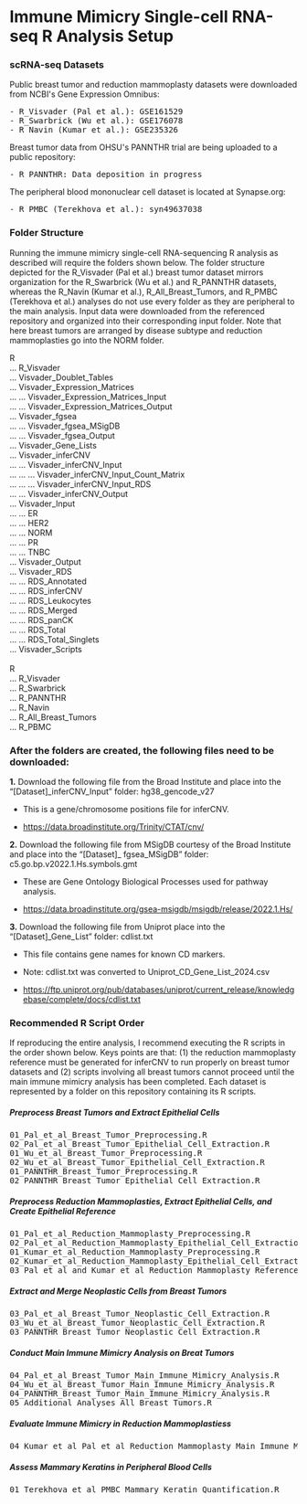 # **Immune Mimicry Single-cell RNA-seq R Analysis Setup** #

### **scRNA-seq Datasets** ###
Public breast tumor and reduction mammoplasty datasets were downloaded from NCBI's Gene Expression Omnibus: 
<pre>
- R_Visvader (Pal et al.): GSE161529
- R_Swarbrick (Wu et al.): GSE176078
- R_Navin (Kumar et al.): GSE235326
</pre>

Breast tumor data from OHSU's PANNTHR trial are being uploaded to a public repository:
<pre>
- R_PANNTHR: Data deposition in progress
</pre>

The peripheral blood mononuclear cell dataset is located at Synapse.org: 
<pre>
- R_PMBC (Terekhova et al.): syn49637038
</pre>

### **Folder Structure** ###

Running the immune mimicry single-cell RNA-sequencing R analysis as described will require the folders shown below. The folder structure depicted for the R_Visvader (Pal et al.) breast tumor dataset mirrors organization for the R_Swarbrick (Wu et al.) and R_PANNTHR datasets, whereas the R_Navin (Kumar et al.), R_All_Breast_Tumors, and R_PMBC (Terekhova et al.) analyses do not use every folder as they are peripheral to the main analysis. Input data were downloaded from the referenced repository and organized into their corresponding input folder. Note that here breast tumors are arranged by disease subtype and reduction mammoplasties go into the NORM folder. 

R \
... R_Visvader  \
... Visvader_Doublet_Tables  \
... Visvader_Expression_Matrices  \
... ... Visvader_Expression_Matrices_Input  \
... ... Visvader_Expression_Matrices_Output  \
... Visvader_fgsea  \
... ... Visvader_fgsea_MSigDB  \
... ... Visvader_fgsea_Output  \
... Visvader_Gene_Lists  \
... Visvader_inferCNV  \
... ... Visvader_inferCNV_Input  \
... ... ... Visvader_inferCNV_Input_Count_Matrix  \
... ... ... Visvader_inferCNV_Input_RDS  \
... ... Visvader_inferCNV_Output  \
... Visvader_Input  \
... ... ER  \
... ... HER2  \
... ... NORM  \
... ... PR  \
... ... TNBC  \
... Visvader_Output  \
... Visvader_RDS  \
... ... RDS_Annotated  \
... ... RDS_inferCNV  \
... ... RDS_Leukocytes  \
... ... RDS_Merged  \
... ... RDS_panCK  \
... ... RDS_Total  \
... ... RDS_Total_Singlets  \
... Visvader_Scripts \
\
R \
... R_Visvader  \
... R_Swarbrick  \
... R_PANNTHR  \
... R_Navin  \
... R_All_Breast_Tumors  \
... R_PBMC

### **After the folders are created, the following files need to be downloaded:** ###

**1.**	Download the following file from the Broad Institute and place into the “[Dataset]_inferCNV_Input” folder: hg38_gencode_v27

* This is a gene/chromosome positions file for inferCNV.

* https://data.broadinstitute.org/Trinity/CTAT/cnv/

**2.**	Download the following file from MSigDB courtesy of the Broad Institute and place into the “[Dataset]_ fgsea_MSigDB” folder: c5.go.bp.v2022.1.Hs.symbols.gmt

* These are Gene Ontology Biological Processes used for pathway analysis.

* https://data.broadinstitute.org/gsea-msigdb/msigdb/release/2022.1.Hs/

**3.**	Download the following file from Uniprot place into the “[Dataset]_Gene_List” folder: cdlist.txt

* This file contains gene names for known CD markers.

* Note: cdlist.txt was converted to Uniprot_CD_Gene_List_2024.csv

* https://ftp.uniprot.org/pub/databases/uniprot/current_release/knowledgebase/complete/docs/cdlist.txt

### **Recommended R Script Order** ###

If reproducing the entire analysis, I recommend executing the R scripts in the order shown below. Keys points are that: (1) the reduction mammoplasty reference must be generated for inferCNV to run properly on breast tumor datasets and (2) scripts involving all breast tumors cannot proceed until the main immune mimicry analysis has been completed. Each dataset is represented by a folder on this repository containing its R scripts.

##### **Preprocess Breast Tumors and Extract Epithelial Cells** #####
<pre>
01_Pal_et_al_Breast_Tumor_Preprocessing.R
02_Pal_et_al_Breast_Tumor_Epithelial_Cell_Extraction.R
01_Wu_et_al_Breast_Tumor_Preprocessing.R
02_Wu_et_al_Breast_Tumor_Epithelial_Cell_Extraction.R
01_PANNTHR_Breast_Tumor_Preprocessing.R
02_PANNTHR_Breast_Tumor_Epithelial_Cell_Extraction.R
</pre>

##### **Preprocess Reduction Mammoplasties, Extract Epithelial Cells, and Create Epithelial Reference** #####
<pre>
01_Pal_et_al_Reduction_Mammoplasty_Preprocessing.R
02_Pal_et_al_Reduction_Mammoplasty_Epithelial_Cell_Extraction.R
01_Kumar_et_al_Reduction_Mammoplasty_Preprocessing.R
02_Kumar_et_al_Reduction_Mammoplasty_Epithelial_Cell_Extraction.R
03_Pal_et_al_and_Kumar_et_al_Reduction_Mammoplasty_Reference_Creation.R
</pre>

##### **Extract and Merge Neoplastic Cells from Breast Tumors** #####
<pre>
03_Pal_et_al_Breast_Tumor_Neoplastic_Cell_Extraction.R
03_Wu_et_al_Breast_Tumor_Neoplastic_Cell_Extraction.R
03_PANNTHR_Breast_Tumor_Neoplastic_Cell_Extraction.R
</pre>

##### **Conduct Main Immune Mimicry Analysis on Breat Tumors** #####
<pre>
04_Pal_et_al_Breast_Tumor_Main_Immune_Mimicry_Analysis.R
04_Wu_et_al_Breast_Tumor_Main_Immune_Mimicry_Analysis.R
04_PANNTHR_Breast_Tumor_Main_Immune_Mimicry_Analysis.R
05_Additional_Analyses_All_Breast_Tumors.R
</pre>

##### **Evaluate Immune Mimicry in Reduction Mammoplastiess** #####
<pre>
04_Kumar_et_al_Pal_et_al_Reduction_Mammoplasty_Main_Immune_Mimicry_Analysis.R
</pre>

##### **Assess Mammary Keratins in Peripheral Blood Cells** #####
<pre>
01_Terekhova_et_al_PMBC_Mammary_Keratin_Quantification.R
</pre>

